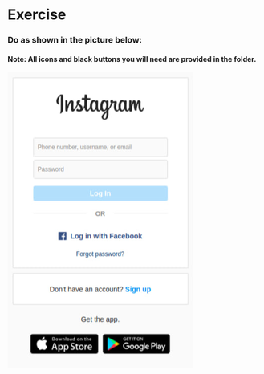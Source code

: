 # Exercise

### Do as shown in the picture below:

#### Note: All icons and black buttons you will need are provided in the folder.

![instagram](./instagram.jpg)
